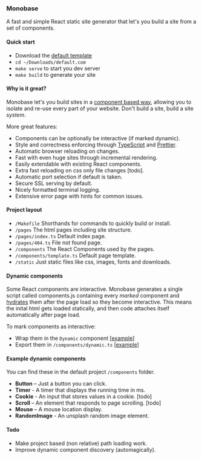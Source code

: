 ### Monobase

A fast and simple React static site generator that let's you build a site from a set of components.

#### Quick start

* Download the [default template](https://raw.githubusercontent.com/koenbok/monobase/master/project.zip)
* `cd ~/Downloads/default.com`
* `make serve` to start you dev server
* `make build` to generate your site

#### Why is it great?

Monobase let's you build sites in a [component based way](https://reactjs.org/docs/react-component.html), allowing you to isolate and re-use every part of your website. Don't build a site, build a site _system_.

More great features:

* Components can be optionally be interactive (if marked dynamic).
* Style and correctness enforcing through [TypeScript](https://www.typescriptlang.org/) and [Prettier](https://prettier.io/).
* Automatic browser reloading on changes.
* Fast with even huge sites through incremental rendering.
* Easily extendable with existing React components.
* Extra fast reloading on css only file changes [todo].
* Automatic port selection if default is taken.
* Secure SSL serving by default.
* Nicely formatted terminal logging.
* Extensive error page with hints for common issues.

#### Project layout

* `/Makefile` Shorthands for commands to quickly build or install.
* `/pages` The html pages including site structure.
* `/pages/index.ts` Default index page.
* `/pages/404.ts` File not found page.
* `/components` The React Components used by the pages.
* `/components/template.ts` Default page template.
* `/static` Just static files like css, images, fonts and downloads.

#### Dynamic components

Some React components are interactive. Monobase generates a single script called components.js containing every _marked_ component and [hydrates](https://reactjs.org/docs/react-dom.html#hydrate) them after the page load so they become interactive. This means the inital html gets loaded statically, and then code attaches itself automatically after page load.

To mark components as interactive:

* Wrap them in the `Dynamic` component [[example](https://github.com/koenbok/monobase/blob/master/examples/default.com/components/Timer.tsx#L22)]
* Export them in `/components/dynamic.ts` [[example](https://github.com/koenbok/monobase/blob/master/examples/default.com/components/dynamic.ts#L2)]

#### Example dynamic components

You can find these in the default project `/components` folder.

* **Button** – Just a button you can click.
* **Timer** - A timer that displays the running time in ms.
* **Cookie** - An input that stores values in a cookie. [todo]
* **Scroll** – An element that responds to page scrolling. [todo]
* **Mouse** – A mouse location display.
* **RandomImage** - An unsplash random image element.

#### Todo

* Make project based (non relative) path loading work.
* Improve dynamic component discovery (automagically).

